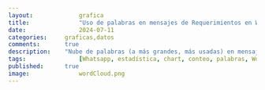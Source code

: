 ```yaml
---
layout: 			grafica
title:  			"Uso de palabras en mensajes de Requerimientos en WhatsApp"
date:   			2024-07-11
categories: 	graficas,datos
comments: 		true
description: 	"Nube de palabras (a más grandes, más usadas) en mensajes de requerimiento en más de 30 grupos de WhatsApp. Se recogen sólo palabras que se hayan repetido en al menos 10 mensajes, caracteres alfanuméricos, sólo números que formen parte de palabras (como '5to') y de los últimos 7 días. La muestra actual va del 7/7/2024 al 15/7/2024"
tags: 				[Whatsapp, estadística, chart, conteo, palabras, WordCloud, Requerimieno, casa, norte, alquiler, anillo]
published: 		true
image: 				wordCloud.png
---
```




  <canvas id="wordCloudChart"></canvas>

  <script>
    // Datos JSON
    var data = [{
  "count": 222,
  "word": "casa"
},
{
  "count": 205,
  "word": "norte"
},
{
  "count": 201,
  "word": "anillo"
},
{
  "count": 183,
  "word": "dormitorios"
},
{
  "count": 162,
  "word": "alquiler"
},
{
  "count": 153,
  "word": "venta"
},
{
  "count": 122,
  "word": "departamento"
},
{
  "count": 115,
  "word": "equipetrol"
},
{
  "count": 112,
  "word": "ppto"
},
{
  "count": 98,
  "word": "condominio"
},
{
  "count": 97,
  "word": "compra"
},
{
  "count": 80,
  "word": "terreno"
},
{
  "count": 69,
  "word": "dentro"
},
{
  "count": 65,
  "word": "monoambiente"
},
{
  "count": 64,
  "word": "dormitorio"
},
{
  "count": 61,
  "word": "anticretico"
},
{
  "count": 60,
  "word": "amoblado"
},
{
  "count": 53,
  "word": "4to"
},
{
  "count": 53,
  "word": "acorde"
},
{
  "count": 51,
  "word": "5to"
},
{
  "count": 45,
  "word": "dpto"
},
{
  "count": 44,
  "word": "parqueo"
},
{
  "count": 43,
  "word": "contado"
},
{
  "count": 42,
  "word": "beni"
},
{
  "count": 41,
  "word": "alemana"
},
{
  "count": 39,
  "word": "pago"
},
{
  "count": 39,
  "word": "solo"
},
{
  "count": 38,
  "word": "oeste"
},
{
  "count": 38,
  "word": "habitaciones"
},
{
  "count": 38,
  "word": "urubo"
},
{
  "count": 38,
  "word": "urgente"
},
{
  "count": 36,
  "word": "garaje"
},
{
  "count": 35,
  "word": "tipo"
},
{
  "count": 33,
  "word": "depto"
},
{
  "count": 33,
  "word": "oficial"
},
{
  "count": 30,
  "word": "8vo"
},
{
  "count": 30,
  "word": "requiero"
},
{
  "count": 29,
  "word": "máximo"
},
{
  "count": 28,
  "word": "preferencia"
},
{
  "count": 28,
  "word": "banzer"
},
{
  "count": 28,
  "word": "inmediata"
},
{
  "count": 25,
  "word": "usd"
},
{
  "count": 25,
  "word": "fuera"
},
{
  "count": 24,
  "word": "7mo"
},
{
  "count": 24,
  "word": "max"
},
{
  "count": 24,
  "word": "dorm"
},
{
  "count": 24,
  "word": "cualquier"
},
{
  "count": 24,
  "word": "avenida"
},
{
  "count": 23,
  "word": "maximo"
},
{
  "count": 23,
  "word": "radial"
},
{
  "count": 22,
  "word": "este"
},
{
  "count": 21,
  "word": "tenga"
},
{
  "count": 21,
  "word": "cerca"
},
{
  "count": 20,
  "word": "cambio"
},
{
  "count": 19,
  "word": "dependencias"
},
{
  "count": 19,
  "word": "piscina"
},
{
  "count": 18,
  "word": "nueva"
},
{
  "count": 18,
  "word": "mil"
},
{
  "count": 18,
  "word": "centro"
},
{
  "count": 18,
  "word": "busch"
},
{
  "count": 17,
  "word": "demás"
},
{
  "count": 17,
  "word": "superficie"
},
{
  "count": 17,
  "word": "comercial"
},
{
  "count": 17,
  "word": "amplio"
},
{
  "count": 16,
  "word": "sky"
},
{
  "count": 16,
  "word": "toma"
},
{
  "count": 16,
  "word": "zonas"
},
{
  "count": 16,
  "word": "patio"
},
{
  "count": 16,
  "word": "dólares"
},
{
  "count": 15,
  "word": "roca"
},
{
  "count": 15,
  "word": "coronado"
},
{
  "count": 15,
  "word": "sociales"
},
{
  "count": 15,
  "word": "edificio"
},
{
  "count": 15,
  "word": "palmas"
},
{
  "count": 15,
  "word": "vehículos"
},
{
  "count": 15,
  "word": "ser"
},
{
  "count": 15,
  "word": "mínimo"
},
{
  "count": 15,
  "word": "sur"
},
{
  "count": 15,
  "word": "nuevo"
},
{
  "count": 14,
  "word": "características"
},
{
  "count": 14,
  "word": "áreas"
},
{
  "count": 14,
  "word": "estado"
},
{
  "count": 14,
  "word": "contacto"
},
{
  "count": 13,
  "word": "independiente"
},
{
  "count": 13,
  "word": "mariana"
},
{
  "count": 13,
  "word": "6to"
},
{
  "count": 13,
  "word": "muebles"
},
{
  "count": 13,
  "word": "ideal"
},
{
  "count": 12,
  "word": "urubó"
},
{
  "count": 12,
  "word": "libre"
},
{
  "count": 11,
  "word": "cusis"
},
{
  "count": 11,
  "word": "puede"
},
{
  "count": 11,
  "word": "abierto"
},
{
  "count": 11,
  "word": "estrenar"
},
{
  "count": 11,
  "word": "doble"
},
{
  "count": 11,
  "word": "lujo"
},
{
  "count": 11,
  "word": "gravamen"
},
{
  "count": 11,
  "word": "efectivo"
},
{
  "count": 11,
  "word": "perrotta"
},
{
  "count": 11,
  "word": "buen"
},
{
  "count": 11,
  "word": "suite"
},
{
  "count": 11,
  "word": "local"
},
{
  "count": 10,
  "word": "pirai"
},
{
  "count": 10,
  "word": "anticrético"
},
{
  "count": 10,
  "word": "bancario"
},
{
  "count": 10,
  "word": "9no"
},
{
  "count": 10,
  "word": "años"
},
{
  "count": 10,
  "word": "expensas"
},
{
  "count": 10,
  "word": "2do"
},
{
  "count": 10,
  "word": "info"
},
{
  "count": 10,
  "word": "guardia"
},
{
  "count": 10,
  "word": "cocina"
},
{
  "count": 10,
  "word": "mejor"
}];

    // Convertir los datos JSON a la estructura requerida
    var labels = data.map(item => item.word);
    var values = data.map(item => item.count);

    // Función de normalización lineal para escalar los valores
    function normalize(values, newMin, newMax) {
      var min = Math.min(...values);
      var max = Math.max(...values);
      return values.map(value => ((value - min) * (newMax - newMin)) / (max - min) + newMin);
    }

    // Escalar los valores para que estén entre 9 y 90
    var sizes = normalize(values, 10, 150);
    //var sizes = values;

    // Configuración del gráfico
    const config = {
      type: 'wordCloud',
      data: {
        labels: labels,
        datasets: [
          {
            label: 'Importancia',
            data: sizes,
            backgroundColor: '#17BAEF' // Color de las palabras
          },
        ],
      },
      options: {
        plugins: {
          legend: {
            display: false // Ocultar leyenda
          }
        },
        maintainAspectRatio: false, // No mantener la relación de aspecto
        responsive: true // Hacer que el gráfico sea responsive
      }
    };

    // Crear la instancia del gráfico de nube de palabras
    var ctx = document.getElementById('wordCloudChart').getContext('2d');
    new Chart(ctx, config);
  </script>

